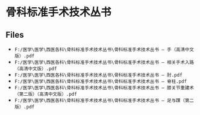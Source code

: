 # 骨科标准手术技术丛书

## Files

- `F:/医学\医学\西医各科\骨科标准手术技术丛书\骨科标准手术技术丛书 — 手（高清中文版）.pdf`
- `F:/医学\医学\西医各科\骨科标准手术技术丛书\骨科标准手术技术丛书 — 相关手术入路（高清中文版）.pdf`
- `F:/医学\医学\西医各科\骨科标准手术技术丛书\骨科标准手术技术丛书 — 肘.pdf`
- `F:/医学\医学\西医各科\骨科标准手术技术丛书\骨科标准手术技术丛书 — 脊柱.pdf`
- `F:/医学\医学\西医各科\骨科标准手术技术丛书\骨科标准手术技术丛书 — 膝关节重建术（第二版）（高清中文版）.pdf`
- `F:/医学\医学\西医各科\骨科标准手术技术丛书\骨科标准手术技术丛书 — 足与踝（第二版）.pdf`
